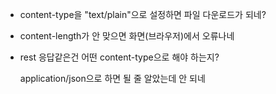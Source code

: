 - content-type을 "text/plain"으로 설정하면 파일 다운로드가 되네?

- content-length가 안 맞으면 화면(브라우저)에서 오류나네

- rest 응답같은건 어떤 content-type으로 해야 하는지?

  application/json으로 하면 될 줄 알았는데 안 되네
